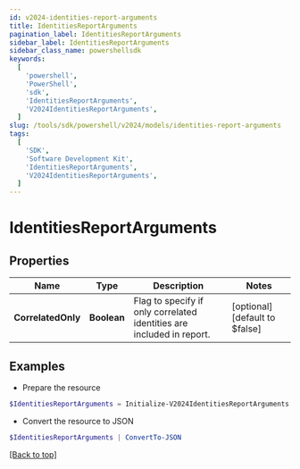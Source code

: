 ```yaml
---
id: v2024-identities-report-arguments
title: IdentitiesReportArguments
pagination_label: IdentitiesReportArguments
sidebar_label: IdentitiesReportArguments
sidebar_class_name: powershellsdk
keywords:
  [
    'powershell',
    'PowerShell',
    'sdk',
    'IdentitiesReportArguments',
    'V2024IdentitiesReportArguments',
  ]
slug: /tools/sdk/powershell/v2024/models/identities-report-arguments
tags:
  [
    'SDK',
    'Software Development Kit',
    'IdentitiesReportArguments',
    'V2024IdentitiesReportArguments',
  ]
---
```


# IdentitiesReportArguments

## Properties

| Name | Type | Description | Notes |
| --- | --- | --- | --- |
| **CorrelatedOnly** | **Boolean** | Flag to specify if only correlated identities are included in report. | [optional] [default to $false] |

## Examples

- Prepare the resource

```powershell
$IdentitiesReportArguments = Initialize-V2024IdentitiesReportArguments  -CorrelatedOnly true
```

- Convert the resource to JSON

```powershell
$IdentitiesReportArguments | ConvertTo-JSON
```

[[Back to top]](#)
